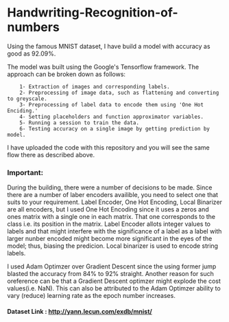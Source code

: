 # Handwriting-Recognition-of-numbers
Using the famous MNIST dataset, I have build a model with accuracy as good as 92.09%.

The model was built using the Google's Tensorflow framework. The approach can be broken down as follows:
        
        1- Extraction of images and corresponding labels.
        2- Preprocessing of image data, such as flattening and converting to greyscale.
        3- Preprocessing of label data to encode them using 'One Hot Enciding.'
        4- Setting placeholders and function approximator variables.
        5- Running a session to train the data.
        6- Testing accuracy on a single image by getting prediction by model.
        
I have uploaded the code with this repository and you will see the same flow there as described above.

### Important:

During the building, there were a number of decisions to be made.  Since there are a number of laber encoders availible, you need to select one that suits to your requirement. Label Encoder, One Hot Encoding, Local Binarizer are all encoders, but I used One Hot Encoding since it uses a zeros and ones matrix with a single one in each matrix. That one corresponds to the class i.e. its position in the matrix. Label Encoder allots integer values to labels and that might interfere with the significance of a label as a label with larger nunber encoded might become more significant in the eyes of the model; thus, biasing the predicion. Local binarizer is used to encode string labels.

I used Adam Optimzer over Gradient Descent since the using former jump blasted the accuracy from 84% to 92% straight. Another reason for such oreference can be that a Gradient Descent optimzer might explode the cost values(i.e. NaN). This can also be attributed to the Adam Optimzer ability to vary (reduce) learning rate as the epoch number increases.

#### Dataset Link : http://yann.lecun.com/exdb/mnist/


